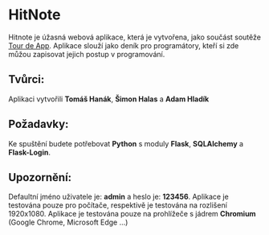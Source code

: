 # HitNote
Hitnote je úžasná webová aplikace, která je vytvořena, jako součást soutěže [Tour de App](https://tourdeapp.cz/). Aplikace slouží jako deník pro programátory, kteří si zde můžou zapisovat jejich postup v programování.
## Tvůrci:
Aplikaci vytvořili **Tomáš Hanák**, **Šimon Halas** a **Adam Hladík**
## Požadavky: 
Ke spuštění budete potřebovat **Python** s moduly **Flask**, **SQLAlchemy** a **Flask-Login**.
## Upozornění:
Defaultní jméno uživatele je: **admin** a heslo je: **123456**.
Aplikace je testována pouze pro počítače, respektivě je testována na rozlišení 1920x1080.
Aplikace je testována pouze na prohlížeče s jádrem **Chromium** (Google Chrome, Microsoft Edge ...)

